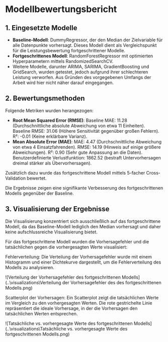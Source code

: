 # Modellbewertungsbericht

## 1. Eingesetzte Modelle
- **Baseline-Modell**: DummyRegressor, der den Median der Zielvariable für alle Datenpunkte vorhersagt. Dieses Modell dient als Vergleichspunkt für die Leistungsbewertung fortgeschrittener Modelle.
- **Fortgeschrittenes Modell**: RandomForestRegressor mit optimierten Hyperparametern mittels RandomizedSearchCV.
- Weitere Modelle, darunter ARIMA, SARIMA, GradientBoosting und GridSearch, wurden getestet, jedoch aufgrund ihrer schlechteren Leistung verworfen. Aus Gründen des vorgegebenen Umfangs der Arbeit wird hier nicht näher darauf eingegangen.

## 2. Bewertungsmethoden
Folgende Metriken wurden herangezogen:
- **Root Mean Squared Error (RMSE)**: 
Baseline MAE: 11.28 (Durchschnittliche absolute Abweichung von etwa 11 Einheiten).
Baseline RMSE: 31.06 (Höhere Sensitivität gegenüber großen Fehlern).
R²: -0.01 (Keine erklärbare Varianz).
- **Mean Absolute Error (MAE)**: 
MAE: 4.47 (Durchschnittliche Abweichung von etwa 4 Einsatzfahrenden).
RMSE: 14.19 (Hinweis auf einige größere Abweichungen).
R²: 0.90 (Sehr gute Anpassung an die Daten).
Benutzerdefinierte Verlustfunktion: 1862.52 (bestraft Untervorhersagen dreimal stärker als Übervorhersagen).

Zusätzlich dazu wurde das fortgeschrittene Modell mittels 5-facher Cross-Validation bewertet. 

Die Ergebnisse zeigen eine signifikante Verbesserung des fortgeschrittenen Modells gegenüber der Baseline. 

## 3. Visualisierung der Ergebnisse
Die Visualisierung konzentriert sich ausschließlich auf das fortgeschrittene Modell, da das Baseline-Modell lediglich den Median vorhersagt und daher keine aufschlussreiche Visualisierung bietet.

Für das fortgeschrittene Modell wurden die Vorhersagefehler und die tatsächlichen gegen die vorhergesagten Werte visualisiert:

Fehlerverteilung: Die Verteilung der Vorhersagefehler wurde mit einem Histogramm und einer Dichtekurve dargestellt, um die Fehlerverteilung des Modells zu analysieren.

![Verteilung der Vorhersagefehler des fortgeschrittenen Modells](..\visualizations\Verteilung der Vorhersagefehler des des fortgeschrittenen Modells.png)

Scatterplot der Vorhersagen: Ein Scatterplot zeigt die tatsächlichen Werte im Vergleich zu den vorhergesagten Werten. Die rote gestrichelte Linie repräsentiert die ideale Vorhersage, in der die Vorhersagen den tatsächlichen Werten entsprechen.

![Tatsächliche vs. vorhergesagte Werte des fortgeschrittenen Modells](..\visualizations\Tatsächliche vs. vorhergesagte Werte des fortgeschrittenen Modells.png)


